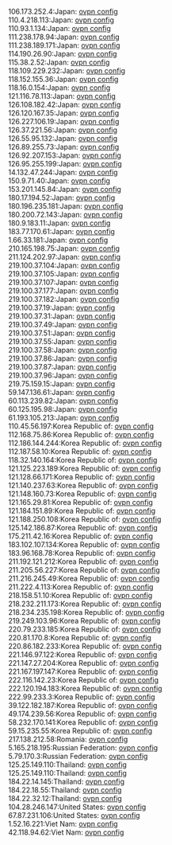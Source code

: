 106.173.252.4:Japan: [ovpn config](vpn/106_173_252_4.ovpn)  
110.4.218.113:Japan: [ovpn config](vpn/110_4_218_113.ovpn)  
110.93.1.134:Japan: [ovpn config](vpn/110_93_1_134.ovpn)  
111.238.178.94:Japan: [ovpn config](vpn/111_238_178_94.ovpn)  
111.238.189.171:Japan: [ovpn config](vpn/111_238_189_171.ovpn)  
114.190.26.90:Japan: [ovpn config](vpn/114_190_26_90.ovpn)  
115.38.2.52:Japan: [ovpn config](vpn/115_38_2_52.ovpn)  
118.109.229.232:Japan: [ovpn config](vpn/118_109_229_232.ovpn)  
118.152.155.36:Japan: [ovpn config](vpn/118_152_155_36.ovpn)  
118.16.0.154:Japan: [ovpn config](vpn/118_16_0_154.ovpn)  
121.116.78.113:Japan: [ovpn config](vpn/121_116_78_113.ovpn)  
126.108.182.42:Japan: [ovpn config](vpn/126_108_182_42.ovpn)  
126.120.167.35:Japan: [ovpn config](vpn/126_120_167_35.ovpn)  
126.227.106.19:Japan: [ovpn config](vpn/126_227_106_19.ovpn)  
126.37.221.56:Japan: [ovpn config](vpn/126_37_221_56.ovpn)  
126.55.95.132:Japan: [ovpn config](vpn/126_55_95_132.ovpn)  
126.89.255.73:Japan: [ovpn config](vpn/126_89_255_73.ovpn)  
126.92.207.153:Japan: [ovpn config](vpn/126_92_207_153.ovpn)  
126.95.255.199:Japan: [ovpn config](vpn/126_95_255_199.ovpn)  
14.132.47.244:Japan: [ovpn config](vpn/14_132_47_244.ovpn)  
150.9.71.40:Japan: [ovpn config](vpn/150_9_71_40.ovpn)  
153.201.145.84:Japan: [ovpn config](vpn/153_201_145_84.ovpn)  
180.17.194.52:Japan: [ovpn config](vpn/180_17_194_52.ovpn)  
180.196.235.181:Japan: [ovpn config](vpn/180_196_235_181.ovpn)  
180.200.72.143:Japan: [ovpn config](vpn/180_200_72_143.ovpn)  
180.9.183.11:Japan: [ovpn config](vpn/180_9_183_11.ovpn)  
183.77.170.61:Japan: [ovpn config](vpn/183_77_170_61.ovpn)  
1.66.33.181:Japan: [ovpn config](vpn/1_66_33_181.ovpn)  
210.165.198.75:Japan: [ovpn config](vpn/210_165_198_75.ovpn)  
211.124.202.97:Japan: [ovpn config](vpn/211_124_202_97.ovpn)  
219.100.37.104:Japan: [ovpn config](vpn/219_100_37_104.ovpn)  
219.100.37.105:Japan: [ovpn config](vpn/219_100_37_105.ovpn)  
219.100.37.107:Japan: [ovpn config](vpn/219_100_37_107.ovpn)  
219.100.37.177:Japan: [ovpn config](vpn/219_100_37_177.ovpn)  
219.100.37.182:Japan: [ovpn config](vpn/219_100_37_182.ovpn)  
219.100.37.19:Japan: [ovpn config](vpn/219_100_37_19.ovpn)  
219.100.37.31:Japan: [ovpn config](vpn/219_100_37_31.ovpn)  
219.100.37.49:Japan: [ovpn config](vpn/219_100_37_49.ovpn)  
219.100.37.51:Japan: [ovpn config](vpn/219_100_37_51.ovpn)  
219.100.37.55:Japan: [ovpn config](vpn/219_100_37_55.ovpn)  
219.100.37.58:Japan: [ovpn config](vpn/219_100_37_58.ovpn)  
219.100.37.86:Japan: [ovpn config](vpn/219_100_37_86.ovpn)  
219.100.37.87:Japan: [ovpn config](vpn/219_100_37_87.ovpn)  
219.100.37.96:Japan: [ovpn config](vpn/219_100_37_96.ovpn)  
219.75.159.15:Japan: [ovpn config](vpn/219_75_159_15.ovpn)  
59.147.136.61:Japan: [ovpn config](vpn/59_147_136_61.ovpn)  
60.113.239.82:Japan: [ovpn config](vpn/60_113_239_82.ovpn)  
60.125.195.98:Japan: [ovpn config](vpn/60_125_195_98.ovpn)  
61.193.105.213:Japan: [ovpn config](vpn/61_193_105_213.ovpn)  
110.45.56.197:Korea Republic of: [ovpn config](vpn/110_45_56_197.ovpn)  
112.168.75.86:Korea Republic of: [ovpn config](vpn/112_168_75_86.ovpn)  
112.186.144.244:Korea Republic of: [ovpn config](vpn/112_186_144_244.ovpn)  
112.187.58.10:Korea Republic of: [ovpn config](vpn/112_187_58_10.ovpn)  
118.32.140.164:Korea Republic of: [ovpn config](vpn/118_32_140_164.ovpn)  
121.125.223.189:Korea Republic of: [ovpn config](vpn/121_125_223_189.ovpn)  
121.128.66.171:Korea Republic of: [ovpn config](vpn/121_128_66_171.ovpn)  
121.140.237.63:Korea Republic of: [ovpn config](vpn/121_140_237_63.ovpn)  
121.148.160.73:Korea Republic of: [ovpn config](vpn/121_148_160_73.ovpn)  
121.165.29.81:Korea Republic of: [ovpn config](vpn/121_165_29_81.ovpn)  
121.184.151.89:Korea Republic of: [ovpn config](vpn/121_184_151_89.ovpn)  
121.188.250.108:Korea Republic of: [ovpn config](vpn/121_188_250_108.ovpn)  
125.142.186.87:Korea Republic of: [ovpn config](vpn/125_142_186_87.ovpn)  
175.211.42.16:Korea Republic of: [ovpn config](vpn/175_211_42_16.ovpn)  
183.102.107.134:Korea Republic of: [ovpn config](vpn/183_102_107_134.ovpn)  
183.96.168.78:Korea Republic of: [ovpn config](vpn/183_96_168_78.ovpn)  
211.192.121.212:Korea Republic of: [ovpn config](vpn/211_192_121_212.ovpn)  
211.205.56.227:Korea Republic of: [ovpn config](vpn/211_205_56_227.ovpn)  
211.216.245.49:Korea Republic of: [ovpn config](vpn/211_216_245_49.ovpn)  
211.222.4.113:Korea Republic of: [ovpn config](vpn/211_222_4_113.ovpn)  
218.158.51.10:Korea Republic of: [ovpn config](vpn/218_158_51_10.ovpn)  
218.232.211.173:Korea Republic of: [ovpn config](vpn/218_232_211_173.ovpn)  
218.234.235.198:Korea Republic of: [ovpn config](vpn/218_234_235_198.ovpn)  
219.249.103.96:Korea Republic of: [ovpn config](vpn/219_249_103_96.ovpn)  
220.79.233.185:Korea Republic of: [ovpn config](vpn/220_79_233_185.ovpn)  
220.81.170.8:Korea Republic of: [ovpn config](vpn/220_81_170_8.ovpn)  
220.86.182.233:Korea Republic of: [ovpn config](vpn/220_86_182_233.ovpn)  
221.146.97.122:Korea Republic of: [ovpn config](vpn/221_146_97_122.ovpn)  
221.147.27.204:Korea Republic of: [ovpn config](vpn/221_147_27_204.ovpn)  
221.167.197.147:Korea Republic of: [ovpn config](vpn/221_167_197_147.ovpn)  
222.116.142.23:Korea Republic of: [ovpn config](vpn/222_116_142_23.ovpn)  
222.120.194.183:Korea Republic of: [ovpn config](vpn/222_120_194_183.ovpn)  
222.99.233.3:Korea Republic of: [ovpn config](vpn/222_99_233_3.ovpn)  
39.122.182.187:Korea Republic of: [ovpn config](vpn/39_122_182_187.ovpn)  
49.174.239.56:Korea Republic of: [ovpn config](vpn/49_174_239_56.ovpn)  
58.232.170.141:Korea Republic of: [ovpn config](vpn/58_232_170_141.ovpn)  
59.15.235.55:Korea Republic of: [ovpn config](vpn/59_15_235_55.ovpn)  
217.138.212.58:Romania: [ovpn config](vpn/217_138_212_58.ovpn)  
5.165.218.195:Russian Federation: [ovpn config](vpn/5_165_218_195.ovpn)  
5.79.170.3:Russian Federation: [ovpn config](vpn/5_79_170_3.ovpn)  
125.25.149.110:Thailand: [ovpn config](vpn/125_25_149_110.ovpn)  
125.25.149.110:Thailand: [ovpn config](vpn/125_25_149_110.ovpn)  
184.22.14.145:Thailand: [ovpn config](vpn/184_22_14_145.ovpn)  
184.22.18.55:Thailand: [ovpn config](vpn/184_22_18_55.ovpn)  
184.22.32.12:Thailand: [ovpn config](vpn/184_22_32_12.ovpn)  
104.28.246.147:United States: [ovpn config](vpn/104_28_246_147.ovpn)  
67.87.231.106:United States: [ovpn config](vpn/67_87_231_106.ovpn)  
1.52.16.221:Viet Nam: [ovpn config](vpn/1_52_16_221.ovpn)  
42.118.94.62:Viet Nam: [ovpn config](vpn/42_118_94_62.ovpn)  
